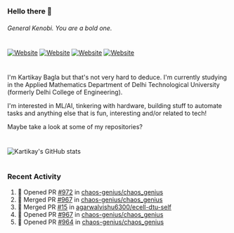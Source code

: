 ### Hello there 👋
###### General Kenobi. You are a bold one.

#
[![Website](https://img.shields.io/website?label=kartikaybagla.com&style=flat-square&url=https%3A%2F%2Fkartikaybagla.com)](https://kartikaybagla.com)
[![Website](https://img.shields.io/website?label=itwasthe.management&style=flat-square&url=https%3A%2F%2Fitwasthe.management)](https://itwasthe.management)
[![Website](https://img.shields.io/website?label=coordinate.bond&style=flat-square&url=https%3A%2F%2Fcoordinate.bond)](https://coordinate.bond)
[![Website](https://img.shields.io/website?label=glugg.in&style=flat-square&url=https%3A%2F%2Fglugg.in)](https://glugg.in)
#

I'm Kartikay Bagla but that's not very hard to deduce. I'm currently studying in the Applied Mathematics Department of Delhi Technological University (formerly Delhi College of Engineering).

I'm interested in ML/AI, tinkering with hardware, building stuff to automate tasks and anything else that is fun, interesting and/or related to tech!

Maybe take a look at some of my repositories?

#
![Kartikay's GitHub stats](https://github-readme-stats.vercel.app/api?username=kartikay-bagla&count_private=true&show_icons=true&theme=radical)
#


### Recent Activity
<!--START_SECTION:activity-->
1. 💪 Opened PR [#972](https://github.com/chaos-genius/chaos_genius/pull/972) in [chaos-genius/chaos_genius](https://github.com/chaos-genius/chaos_genius)
2. 🎉 Merged PR [#967](https://github.com/chaos-genius/chaos_genius/pull/967) in [chaos-genius/chaos_genius](https://github.com/chaos-genius/chaos_genius)
3. 🎉 Merged PR [#15](https://github.com/agarwalvishu6300/ecell-dtu-self/pull/15) in [agarwalvishu6300/ecell-dtu-self](https://github.com/agarwalvishu6300/ecell-dtu-self)
4. 💪 Opened PR [#967](https://github.com/chaos-genius/chaos_genius/pull/967) in [chaos-genius/chaos_genius](https://github.com/chaos-genius/chaos_genius)
5. 💪 Opened PR [#964](https://github.com/chaos-genius/chaos_genius/pull/964) in [chaos-genius/chaos_genius](https://github.com/chaos-genius/chaos_genius)
<!--END_SECTION:activity-->